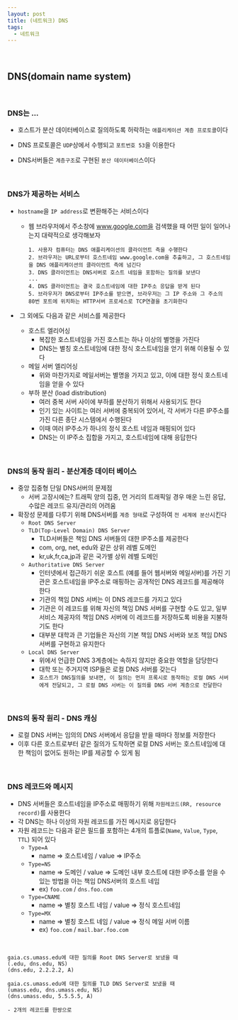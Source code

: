 ```yaml
---
layout: post
title: (네트워크) DNS
tags:
  - 네트워크
---
```


<br>

## DNS(domain name system)

<br>

### DNS는 ...

- 호스트가 분산 데이터베이스로 질의하도록 허락하는 `애플리케이션 계층 프로토콜`이다 

- DNS 프로토콜은 `UDP`상에서 수행되고 `포트번호 53`을 이용한다

- DNS서버들은 `계층구조`로 구현된 `분산 데이터베이`스이다

<br>

### DNS가 제공하는 서비스

- `hostname`을 `IP address`로 변환해주는 서비스이다

  - 웹 브라우저에서 주소창에 www.google.com을 검색했을 때 어떤 일이 일어나는지 대략적으로 생각해보자

    ```
    1. 사용자 컴퓨터는 DNS 애플리케이션의 클라이언트 측을 수행한다
    2. 브라우저는 URL로부터 호스트네임 www.google.com을 추출하고, 그 호스트네임을 DNS 애플리케이션의 클라이언트 측에 넘긴다
    3. DNS 클라이언트는 DNS서버로 호스트 네임을 포함하는 질의를 보낸다
    ...
    4. DNS 클라이언트는 결국 호스트네임에 대한 IP주소 응답을 받게 된다
    5. 브라우저가 DNS로부터 IP주소를 받으면, 브라우저는 그 IP 주소와 그 주소의 80번 포트에 위치하는 HTTP서버 프로세스로 TCP연결을 초기화한다
    ```

- ​	그 외에도 다음과 같은 서비스를 제공한다

  - 호스트 엘리어싱 
    - 복잡한 호스트네임을 가진 호스트는 하나 이상의 별명을 가진다
    - DNS는 별칭 호스트네임에 대한 정식 호스트네임을 얻기 위해 이용될 수 있다
  - 메일 서버 엘리어싱
    - 위와 마찬가지로 메일서버는 별명을 가지고 있고, 이에 대한 정식 호스트네임을 얻을 수 있다
  - 부하 분산 (load distribution)
    - 여러 중복 서버 사이에 부하를 분산하기 위해서 사용되기도 한다
    - 인기 있는 사이트는 여러 서버에 중복되어 있어서, 각 서버가 다른 IP주소를 가진 다른 종단 시스템에서 수행된다
    - 이때 여러 IP주소가 하나의 정식 호스트 네임과 매핑되어 있다
    - DNS는 이 IP주소 집합을 가지고, 호스트네임에 대해 응답한다

<br>

### DNS의 동작 원리 - 분산계층 데이터 베이스

- 중앙 집중형 단일 DNS서버의 문제점
  - 서버 고장시에는? 트래픽 양의 집중, 먼 거리의 트래픽일 경우 매운 느린 응답, 수많은 레코드 유지/관리의 어려움
- 확장성 문제를 다루기 위해 DNS서버를 `계층 형태`로 구성하여 `전 세계에 분산`시킨다
  - `Root DNS Server`
  - `TLD(Top-Level Domain) DNS Server`
    - TLD서버들은 책임 DNS 서버들의 대한 IP주소를 제공한다
    - com, org, net, edu와 같은 상위 레벨 도메인
    - kr,uk,fr,ca,jp과 같은 국가별 상위 레벨 도메인
  - `Authoritative DNS Server`
    - 인터넷에서 접근하기 쉬운 호스트 (예를 들어 웹서버와 메일서버)를 가진 기관은 호스트네임을 IP주소로 매핑하는 공개적인 DNS 레코드를 제공해야 한다
    - 기관의 책임 DNS 서버는 이 DNS 레코드를 가지고 있다
    - 기관은 이 레코드를 위해 자신의 책임 DNS 서버를 구현할 수도 있고, 일부 서비스 제공자의 책임 DNS 서버에 이 레코드를 저장하도록 비용을 지불하기도 한다
    - 대부분 대학과 큰 기업들은 자신의 기본 책임 DNS 서버와 보조 책임 DNS 서버를 구현하고 유지한다 
  - `Local DNS Server`
    - 위에서 언급한 DNS 3계층에는 속하지 않지만 중요한 역할을 담당한다
    - 대학 또는 주거지역 ISP들은 로컬 DNS 서버를 갖는다 
    - `호스트가 DNS질의를 보내면, 이 질의는 먼저 프록시로 동작하는 로컬 DNS 서버에게 전달되고, 그 로컬 DNS 서버는 이 질의를 DNS 서버 계층으로 전달한다`

<br>

### DNS의 동작 원리 - DNS 캐싱

- 로컬 DNS 서버는 임의의 DNS 서버에서 응답을 받을 때마다 정보를 저장한다
- 이후 다른 호스트로부터 같은 질의가 도착하면 로컬 DNS 서버는 호스트네임에 대한 책임이 없어도 원하는 IP를 제공할 수 있게 됨

<br>

### DNS 레코드와 메시지

- DNS 서버들은 호스트네임을 IP주소로 매핑하기 위해 `자원레코드(RR, resource record)`를 사용한다
- 각 DNS는 하나 이상의 자원 레코드를 가진 메시지로 응답한다
- 자원 레코드는 다음과 같은 필드를 포함하는 4개의 튜플로(`Name`, `Value`, `Type`, `TTL`) 되어 있다
  - `Type=A`
    - name => 호스트네임 / value => IP주소
  - `Type=NS`
    - name => 도메인 / value => 도메인 내부 호스트에 대한 IP주소를 얻을 수 있는 방법을 아는 책임 DNS서버의 호스트 네임
    - ex) `foo.com` / `dns.foo.com`
  - `Type=CNAME`
    - name => 별칭 호스트 네임 / value => 정식 호스트네임
  - `Type=MX`
    - name => 별칭 호스트 네임 / value => 정식 메일 서버 이름
    - ex) `foo.com` / `mail.bar.foo.com`

<br>

```
gaia.cs.umass.edu에 대한 질의를 Root DNS Server로 보냈을 때
(.edu, dns.edu, NS) 
(dns.edu, 2.2.2.2, A)

gaia.cs.umass.edu에 대한 질의를 TLD DNS Server로 보냈을 때
(umass.edu, dns.umass.edu, NS)
(dns.umass.edu, 5.5.5.5, A)

- 2개의 레코드를 한쌍으로 
```

<br>